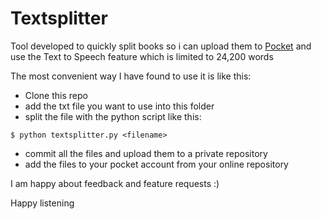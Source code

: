 # Textsplitter

Tool developed to quickly split books so i can upload them to [Pocket](https://getpocket.com/) and use the Text to Speech feature which is limited to 24,200 words

The most convenient way I have found to use it is like this:

- Clone this repo
- add the txt file you want to use into this folder
- split the file with the python script like this:
```
$ python textsplitter.py <filename>
```
- commit all the files and upload them to a private repository
- add the files to your pocket account from your online repository

I am happy about feedback and feature requests :)

Happy listening
